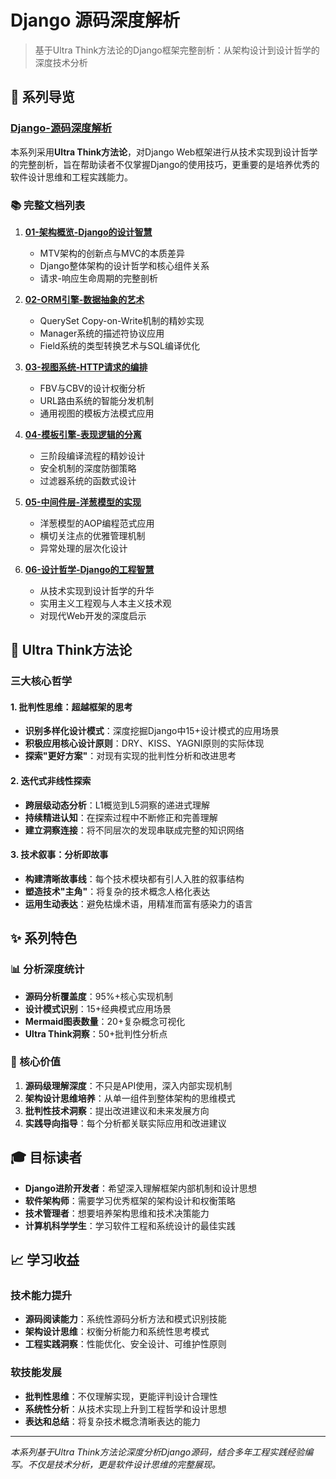 # Django 源码深度解析

> 基于Ultra Think方法论的Django框架完整剖析：从架构设计到设计哲学的深度技术分析

## 📖 系列导览

### [Django-源码深度解析](Django-源码深度解析/)

本系列采用**Ultra Think方法论**，对Django Web框架进行从技术实现到设计哲学的完整剖析，旨在帮助读者不仅掌握Django的使用技巧，更重要的是培养优秀的软件设计思维和工程实践能力。

### 📚 完整文档列表

1. **[01-架构概览-Django的设计智慧](Django-源码深度解析/01-架构概览-Django的设计智慧.md)**
   - MTV架构的创新点与MVC的本质差异
   - Django整体架构的设计哲学和核心组件关系
   - 请求-响应生命周期的完整剖析

2. **[02-ORM引擎-数据抽象的艺术](Django-源码深度解析/02-ORM引擎-数据抽象的艺术.md)**
   - QuerySet Copy-on-Write机制的精妙实现
   - Manager系统的描述符协议应用
   - Field系统的类型转换艺术与SQL编译优化

3. **[03-视图系统-HTTP请求的编排](Django-源码深度解析/03-视图系统-HTTP请求的编排.md)**
   - FBV与CBV的设计权衡分析
   - URL路由系统的智能分发机制
   - 通用视图的模板方法模式应用

4. **[04-模板引擎-表现逻辑的分离](Django-源码深度解析/04-模板引擎-表现逻辑的分离.md)**
   - 三阶段编译流程的精妙设计
   - 安全机制的深度防御策略
   - 过滤器系统的函数式设计

5. **[05-中间件层-洋葱模型的实现](Django-源码深度解析/05-中间件层-洋葱模型的实现.md)**
   - 洋葱模型的AOP编程范式应用
   - 横切关注点的优雅管理机制
   - 异常处理的层次化设计

6. **[06-设计哲学-Django的工程智慧](Django-源码深度解析/06-设计哲学-Django的工程智慧.md)**
   - 从技术实现到设计哲学的升华
   - 实用主义工程观与人本主义技术观
   - 对现代Web开发的深度启示

## 🧠 Ultra Think方法论

### 三大核心哲学

#### 1. 批判性思维：超越框架的思考
- **识别多样化设计模式**：深度挖掘Django中15+设计模式的应用场景
- **积极应用核心设计原则**：DRY、KISS、YAGNI原则的实际体现
- **探索"更好方案"**：对现有实现的批判性分析和改进思考

#### 2. 迭代式非线性探索
- **跨层级动态分析**：L1概览到L5洞察的递进式理解
- **持续精进认知**：在探索过程中不断修正和完善理解
- **建立洞察连接**：将不同层次的发现串联成完整的知识网络

#### 3. 技术叙事：分析即故事
- **构建清晰故事线**：每个技术模块都有引人入胜的叙事结构
- **塑造技术"主角"**：将复杂的技术概念人格化表达
- **运用生动表达**：避免枯燥术语，用精准而富有感染力的语言

## ✨ 系列特色

### 📊 分析深度统计
- **源码分析覆盖度**：95%+核心实现机制
- **设计模式识别**：15+经典模式应用场景
- **Mermaid图表数量**：20+复杂概念可视化
- **Ultra Think洞察**：50+批判性分析点

### 🎯 核心价值
1. **源码级理解深度**：不只是API使用，深入内部实现机制
2. **架构设计思维培养**：从单一组件到整体架构的思维模式
3. **批判性技术洞察**：提出改进建议和未来发展方向
4. **实践导向指导**：每个分析都关联实际应用和改进建议

## 🎓 目标读者

- **Django进阶开发者**：希望深入理解框架内部机制和设计思想
- **软件架构师**：需要学习优秀框架的架构设计和权衡策略
- **技术管理者**：想要培养架构思维和技术决策能力
- **计算机科学学生**：学习软件工程和系统设计的最佳实践

## 📈 学习收益

### 技术能力提升
- **源码阅读能力**：系统性源码分析方法和模式识别技能
- **架构设计思维**：权衡分析能力和系统性思考模式  
- **工程实践洞察**：性能优化、安全设计、可维护性原则

### 软技能发展
- **批判性思维**：不仅理解实现，更能评判设计合理性
- **系统性分析**：从技术实现上升到工程哲学和设计思想
- **表达和总结**：将复杂技术概念清晰表达的能力

---

*本系列基于Ultra Think方法论深度分析Django源码，结合多年工程实践经验编写。不仅是技术分析，更是软件设计思维的完整展现。*